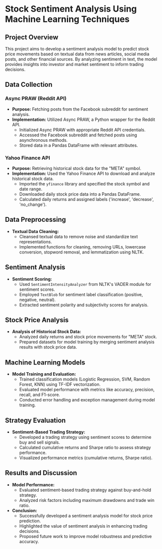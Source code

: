 # Stock Sentiment Analysis Using Machine Learning Techniques

## Project Overview

This project aims to develop a sentiment analysis model to predict stock price movements based on textual data from news articles, social media posts, and other financial sources. By analyzing sentiment in text, the model provides insights into investor and market sentiment to inform trading decisions.

## Data Collection

### Async PRAW (Reddit API)

- **Purpose:** Fetching posts from the Facebook subreddit for sentiment analysis.
- **Implementation:** Utilized Async PRAW, a Python wrapper for the Reddit API.
  - Initialized Async PRAW with appropriate Reddit API credentials.
  - Accessed the Facebook subreddit and fetched posts using asynchronous methods.
  - Stored data in a Pandas DataFrame with relevant attributes.

### Yahoo Finance API

- **Purpose:** Retrieving historical stock data for the "META" symbol.
- **Implementation:** Used the Yahoo Finance API to download and analyze historical stock data.
  - Imported the `yfinance` library and specified the stock symbol and date range.
  - Downloaded daily stock price data into a Pandas DataFrame.
  - Calculated daily returns and assigned labels ('increase', 'decrease', 'no_change').

## Data Preprocessing

- **Textual Data Cleaning:**
  - Cleansed textual data to remove noise and standardize text representations.
  - Implemented functions for cleaning, removing URLs, lowercase conversion, stopword removal, and lemmatization using NLTK.

## Sentiment Analysis

- **Sentiment Scoring:**
  - Used `SentimentIntensityAnalyzer` from NLTK's VADER module for sentiment scores.
  - Employed `TextBlob` for sentiment label classification (positive, negative, neutral).
  - Extracted sentiment polarity and subjectivity scores for analysis.

## Stock Price Analysis

- **Analysis of Historical Stock Data:**
  - Analyzed daily returns and stock price movements for "META" stock.
  - Prepared datasets for model training by merging sentiment analysis results with stock price data.

## Machine Learning Models

- **Model Training and Evaluation:**
  - Trained classification models (Logistic Regression, SVM, Random Forest, KNN) using TF-IDF vectorization.
  - Evaluated model performance with metrics like accuracy, precision, recall, and F1-score.
  - Conducted error handling and exception management during model training.

## Strategy Evaluation

- **Sentiment-Based Trading Strategy:**
  - Developed a trading strategy using sentiment scores to determine buy and sell signals.
  - Calculated cumulative returns and Sharpe ratio to assess strategy performance.
  - Visualized performance metrics (cumulative returns, Sharpe ratio).

## Results and Discussion

- **Model Performance:**
  - Evaluated sentiment-based trading strategy against buy-and-hold strategy.
  - Analyzed risk factors including maximum drawdowns and trade win ratio.
- **Conclusion:**
  - Successfully developed a sentiment analysis model for stock price prediction.
  - Highlighted the value of sentiment analysis in enhancing trading decisions.
  - Proposed future work to improve model robustness and predictive accuracy.

